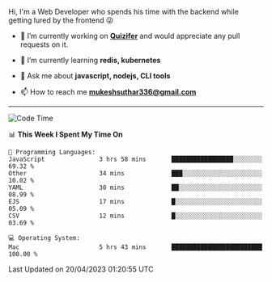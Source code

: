 Hi, I'm a Web Developer who spends his time with the backend while getting lured by the frontend 😜

- 🔭 I’m currently working on **[Quizifer](https://github.com/SutharMukesh/Quizifer/)** and would appreciate any pull requests on it.

- 🌱 I’m currently learning **redis, kubernetes**

- 💬 Ask me about **javascript, nodejs, CLI tools**

- 📫 How to reach me **mukeshsuthar336@gmail.com**

---
<!--START_SECTION:waka-->
![Code Time](http://img.shields.io/badge/Code%20Time-2%2C252%20hrs%2029%20mins-blue)

📊 **This Week I Spent My Time On** 

```text
💬 Programming Languages: 
JavaScript               3 hrs 58 mins       █████████████████░░░░░░░░   69.32 % 
Other                    34 mins             ███░░░░░░░░░░░░░░░░░░░░░░   10.02 % 
YAML                     30 mins             ██░░░░░░░░░░░░░░░░░░░░░░░   08.99 % 
EJS                      17 mins             █░░░░░░░░░░░░░░░░░░░░░░░░   05.09 % 
CSV                      12 mins             █░░░░░░░░░░░░░░░░░░░░░░░░   03.69 % 

💻 Operating System: 
Mac                      5 hrs 43 mins       █████████████████████████   100.00 % 
```


 Last Updated on 20/04/2023 01:20:55 UTC
<!--END_SECTION:waka-->
